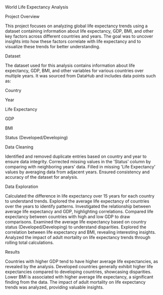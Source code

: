 World Life Expectancy Analysis

Project Overview

This project focuses on analyzing global life expectancy trends using a dataset containing information about life expectancy, GDP, BMI, and other key factors across different countries and years. The goal was to uncover insights into how these factors correlate with life expectancy and to visualize these trends for better understanding.

Dataset

The dataset used for this analysis contains information about life expectancy, GDP, BMI, and other variables for various countries over multiple years. It was sourced from DataHub and includes data points such as:


Country

Year

Life Expectancy

GDP

BMI

Status (Developed/Developing)

Data Cleaning

Identified and removed duplicate entries based on country and year to ensure data integrity.
Corrected missing values in the 'Status' column by comparing with neighboring years' data.
Filled in missing 'Life Expectancy' values by averaging data from adjacent years.
Ensured consistency and accuracy of the dataset for analysis.

Data Exploration

Calculated the difference in life expectancy over 15 years for each country to understand trends.
Explored the average life expectancy of countries over the years to identify patterns.
Investigated the relationship between average life expectancy and GDP, highlighting correlations.
Compared life expectancy between countries with high and low GDP to draw comparisons.
Examined the average life expectancy based on country status (Developed/Developing) to understand disparities.
Explored the correlation between life expectancy and BMI, revealing interesting insights.
Analyzed the impact of adult mortality on life expectancy trends through rolling total calculations.

Results

Countries with higher GDP tend to have higher average life expectancies, as revealed by the analysis.
Developed countries generally exhibit higher life expectancies compared to developing countries, showcasing disparities.
Lower BMI is associated with higher average life expectancy, a significant finding from the data.
The impact of adult mortality on life expectancy trends was analyzed, providing valuable insights.
